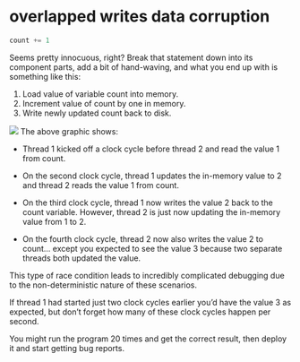 # overlapped writes data corruption
<!-- is this named "singled" or "stripped" -->
```javascript
count += 1
```

Seems pretty innocuous, right? Break that statement down into its component parts, add a bit of hand-waving, and what you end up with is something like this:

1. Load value of variable count into memory.
1. Increment value of count by one in memory.
1. Write newly updated count back to disk.

![](https://assets.alexandria.raywenderlich.com/books/con/images/059bdc302d67cee75048e2d016a228ffc899e0a9b5fb74c698a07d0666506a0e/original.png)
The above graphic shows:

- Thread 1 kicked off a clock cycle before thread 2 and read the value 1 from count.

- On the second clock cycle, thread 1 updates the in-memory value to 2 and thread 2 reads the value 1 from count.

- On the third clock cycle, thread 1 now writes the value 2 back to the count variable. However, thread 2 is just now updating the in-memory value from 1 to 2.

- On the fourth clock cycle, thread 2 now also writes the value 2 to count… except you expected to see the value 3 because two separate threads both updated the value.

This type of race condition leads to incredibly complicated debugging due to the non-deterministic nature of these scenarios.

If thread 1 had started just two clock cycles earlier you’d have the value 3 as expected, but don’t forget how many of these clock cycles happen per second.

You might run the program 20 times and get the correct result, then deploy it and start getting bug reports.